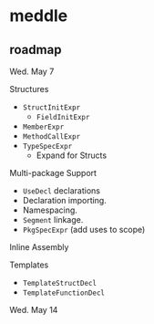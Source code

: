 # meddle

## roadmap

Wed. May 7

Structures
- `StructInitExpr`
  - `FieldInitExpr`
- `MemberExpr`
- `MethodCallExpr`
- `TypeSpecExpr`
  - Expand for Structs

Multi-package Support
- `UseDecl` declarations
- Declaration importing.
- Namespacing.
- `Segment` linkage.
- `PkgSpecExpr` (add uses to scope)

Inline Assembly

Templates
- `TemplateStructDecl`
- `TemplateFunctionDecl`

Wed. May 14

